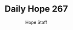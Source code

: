 ---
image: /assets/img/daily-hope-default-artwork.png
title: Daily Hope 267
number: 267
categories:
  - Daily Hope
author: Hope Staff
notes: Daily Hope 267
embed: >-
  <iframe style="border-radius:12px" src="https://open.spotify.com/embed/episode/0ZMtmE5mUXb1yTtCO7kJr5?utm_source=generator" width="100%" height="152" frameBorder="0" allowfullscreen="" allow="autoplay; clipboard-write; encrypted-media; fullscreen; picture-in-picture" loading="lazy"></iframe>
---
